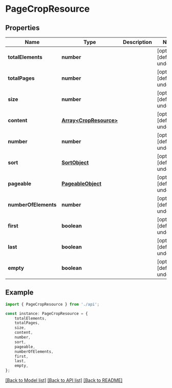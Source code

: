 # PageCropResource


## Properties

Name | Type | Description | Notes
------------ | ------------- | ------------- | -------------
**totalElements** | **number** |  | [optional] [default to undefined]
**totalPages** | **number** |  | [optional] [default to undefined]
**size** | **number** |  | [optional] [default to undefined]
**content** | [**Array&lt;CropResource&gt;**](CropResource.md) |  | [optional] [default to undefined]
**number** | **number** |  | [optional] [default to undefined]
**sort** | [**SortObject**](SortObject.md) |  | [optional] [default to undefined]
**pageable** | [**PageableObject**](PageableObject.md) |  | [optional] [default to undefined]
**numberOfElements** | **number** |  | [optional] [default to undefined]
**first** | **boolean** |  | [optional] [default to undefined]
**last** | **boolean** |  | [optional] [default to undefined]
**empty** | **boolean** |  | [optional] [default to undefined]

## Example

```typescript
import { PageCropResource } from './api';

const instance: PageCropResource = {
    totalElements,
    totalPages,
    size,
    content,
    number,
    sort,
    pageable,
    numberOfElements,
    first,
    last,
    empty,
};
```

[[Back to Model list]](../README.md#documentation-for-models) [[Back to API list]](../README.md#documentation-for-api-endpoints) [[Back to README]](../README.md)
